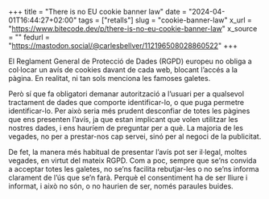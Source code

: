 +++
title = "There is no EU cookie banner law"
date = "2024-04-01T16:44:27+02:00"
tags = ["retalls"]
slug = "cookie-banner-law"
x_url = "https://www.bitecode.dev/p/there-is-no-eu-cookie-banner-law"
x_source = ""
fedurl = "https://mastodon.social/@carlesbellver/112196508028860522"
+++

El Reglament General de Protecció de Dades (RGPD) europeu no obliga a col·locar un avís de cookies davant de cada web, blocant l’accés a la pàgina. En realitat, ni tan sols menciona les famoses galetes.

Però sí que fa obligatori demanar autorització a l’usuari per a qualsevol tractament de dades que comporte identificar-lo, o que puga permetre identificar-lo. Per això seria més prudent desconfiar de totes les pàgines que ens presenten l’avís, ja que estan implicant que volen utilitzar les nostres dades, i ens hauríem de preguntar per a què. La majoria de les vegades, no per a prestar-nos cap servei, sinó per al negoci de la publicitat.

De fet, la manera més habitual de presentar l’avís pot ser il·legal, moltes vegades, en virtut del mateix RGPD. Com a poc, sempre que se’ns convida a acceptar totes les galetes, no se’ns facilita rebutjar-les o no se’ns informa clarament de l’ús que se’n farà. Perquè el consentiment ha de ser lliure i informat, i això no són, o no haurien de ser, només paraules buides.